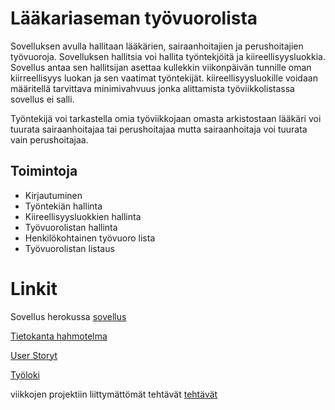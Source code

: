 # Lääkariaseman työvuorolista

Sovelluksen avulla hallitaan lääkärien, sairaanhoitajien ja perushoitajien työvuoroja.
Sovelluksen hallitsia voi hallita työntekjöitä ja kiireellisyysluokkia.
Sovellus antaa sen hallitsijan asettaa kullekkin viikonpäivän tunnille oman kiirreellisyys luokan ja sen vaatimat työntekijät.
kiireellisyysluokille voidaan määritellä tarvittava minimivahvuus jonka alittamista työviikkolistassa sovellus ei salli.

Työntekijä voi tarkastella omia työviikkojaan omasta arkistostaan
lääkäri voi tuurata sairaanhoitajaa tai perushoitajaa mutta sairaanhoitaja voi tuurata vain perushoitajaa. 

## Toimintoja

- Kirjautuminen
- Työntekiän hallinta
- Kiireellisyysluokkien hallinta
- Työvuorolistan hallinta
- Henkilökohtainen työvuoro lista
- Työvuorolistan listaus

# Linkit

Sovellus herokussa 
[sovellus](https://medi-tyovuorolista-harjoitus.herokuapp.com/)

[Tietokanta hahmotelma](https://github.com/Radiant92/Laakariaseman-tyovuorolista/blob/master/dokumentaatio/tietokantaHahmotelma.md)

[User Storyt](https://github.com/Radiant92/Laakariaseman-tyovuorolista/blob/master/dokumentaatio/userStoryt.md)

[Työloki](https://github.com/Radiant92/Laakariaseman-tyovuorolista/blob/master/dokumentaatio/timelog.md)

viikkojen projektiin liittymättömät tehtävät
[tehtävät](/tehtavat)
